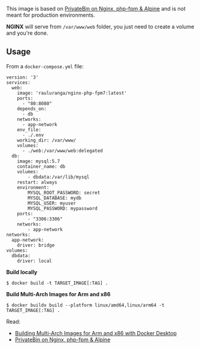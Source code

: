 
This image is based on [PrivateBin on Nginx, php-fpm & Alpine](https://github.com/PrivateBin/docker-nginx-fpm-alpine) and is not meant for production environments.

**NGINX** will serve from `/var/www/web` folder, you just need to create a volume and you're done.

## Usage
From a `docker-compose.yml` file:  
```
version: '3'
services:
  web:
    image: 'rauluranga/nginx-php-fpm7:latest'
    ports:
      - "80:8080"
    depends_on:
      - db
    networks:
      - app-network
    env_file:
      - ./.env
    working_dir: /var/www/
    volumes:
      - ./web:/var/www/web:delegated
  db:
    image: mysql:5.7
    container_name: db
    volumes:
        - dbdata:/var/lib/mysql
    restart: always
    environment:
        MYSQL_ROOT_PASSWORD: secret
        MYSQL_DATABASE: mydb
        MYSQL_USER: myuser
        MYSQL_PASSWORD: mypassword
    ports:
        - "3306:3306"
    networks:
        - app-network
networks:
  app-network:
    driver: bridge
volumes:
  dbdata:
    driver: local
```

**Build locally**
```
$ docker build -t TARGET_IMAGE[:TAG] .
```

**Build Multi-Arch Images for Arm and x86**
```
$ docker buildx build --platform linux/amd64,linux/arm64 -t TARGET_IMAGE[:TAG] .
```

Read: 
* [Building Multi-Arch Images for Arm and x86 with Docker Desktop](https://www.docker.com/blog/multi-arch-images/)
* [PrivateBin on Nginx, php-fpm & Alpine](https://github.com/PrivateBin/docker-nginx-fpm-alpine)
